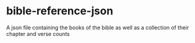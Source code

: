 # bible-reference-json
A json file containing the books of the bible as well as a collection of their chapter and verse counts
